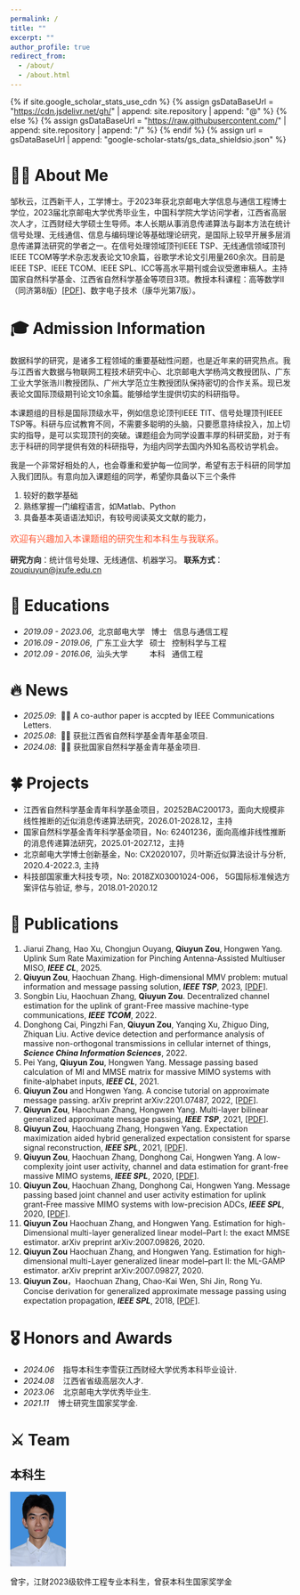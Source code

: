 ```yaml
---
permalink: /
title: ""
excerpt: ""
author_profile: true
redirect_from: 
  - /about/
  - /about.html
---
```


{% if site.google_scholar_stats_use_cdn %}
{% assign gsDataBaseUrl = "https://cdn.jsdelivr.net/gh/" | append: site.repository | append: "@" %}
{% else %}
{% assign gsDataBaseUrl = "https://raw.githubusercontent.com/" | append: site.repository | append: "/" %}
{% endif %}
{% assign url = gsDataBaseUrl | append: "google-scholar-stats/gs_data_shieldsio.json" %}

<span class='anchor' id='about-me'></span>

# 🤵🏻 About Me

邹秋云，江西新干人，工学博士。于2023年获北京邮电大学信息与通信工程博士学位，2023届北京邮电大学优秀毕业生，中国科学院大学访问学者，江西省高层次人才，江西财经大学硕士生导师。本人长期从事消息传递算法与副本方法在统计信号处理、无线通信、信息与编码理论等基础理论研究，是国际上较早开展多层消息传递算法研究的学者之一。在信号处理领域顶刊IEEE TSP、无线通信领域顶刊IEEE TCOM等学术杂志发表论文10余篇，谷歌学术论文引用量260余次。目前是IEEE TSP、IEEE TCOM、IEEE SPL、ICC等高水平期刊或会议受邀审稿人。主持国家自然科学基金、江西省自然科学基金等项目3项。教授本科课程：高等数学II（同济第8版）[[PDF]](https://github.com/QiuyunZou/qiuyunzou.github.io/blob/main/assets/Advanced-math_compressed.pdf)、数字电子技术（康华光第7版）。

# 🎓 Admission Information
数据科学的研究，是诸多工程领域的重要基础性问题，也是近年来的研究热点。我与江西省大数据与物联网工程技术研究中心、北京邮电大学杨鸿文教授团队、广东工业大学张浩川教授团队、广州大学范立生教授团队保持密切的合作关系。现已发表论文国际顶级期刊论文10余篇。能够给学生提供切实的科研指导。

本课题组的目标是国际顶级水平，例如信息论顶刊IEEE TIT、信号处理顶刊IEEE TSP等。科研与应试教育不同，不需要多聪明的头脑，只要愿意持续投入，加上切实的指导，是可以实现顶刊的突破。课题组会为同学设置丰厚的科研奖励，对于有志于科研的同学提供有效的科研指导，为组内同学去国内外知名高校访学机会。

我是一个非常好相处的人，也会尊重和爱护每一位同学，希望有志于科研的同学加入我们团队。有意向加入课题组的同学，希望你具备以下三个条件

1. 较好的数学基础
2. 熟练掌握一门编程语言，如Matlab、Python
3. 具备基本英语语法知识，有较号阅读英文文献的能力，

<div style="color: #FF5733; font-size: 16px; font-family: Arial, sans-serif;">
  <p>  欢迎有兴趣加入本课题组的研究生和本科生与我联系。</p>
</div>


**研究方向**：统计信号处理、无线通信、机器学习。
**联系方式**：zouqiuyun@jxufe.edu.cn


# 📖 Educations
- *2019.09 - 2023.06*,&nbsp;&nbsp;北京邮电大学&nbsp;&nbsp; 博士&nbsp;&nbsp; 信息与通信工程
- *2016.09 - 2019.06*,&nbsp;&nbsp;广东工业大学&nbsp;&nbsp; 硕士&nbsp;&nbsp;  控制科学与工程
- *2012.09 - 2016.06*,&nbsp;&nbsp;汕头大学&nbsp;&nbsp;&nbsp;&nbsp;&nbsp;&nbsp;&nbsp;&nbsp;&nbsp;&nbsp;本科&nbsp;&nbsp; 通信工程


# 🔥 News
- *2025.09*: &nbsp;🎉🎉 A co-author paper is accpted by IEEE Communications Letters. 
- *2025.08*: &nbsp;🎉🎉 获批江西省自然科学基金青年基金项目. 
- *2024.08*: &nbsp;🎉🎉 获批国家自然科学基金青年基金项目.

# 🍀 Projects
- 江西省自然科学基金青年科学基金项目，20252BAC200173，面向大规模非线性推断的近似消息传递算法研究，2026.01-2028.12，主持
- 国家自然科学基金青年科学基金项目，No: 62401236，面向高维非线性推断的消息传递算法研究，2025.01-2027.12，主持
- 北京邮电大学博士创新基金，No: CX2020107，贝叶斯近似算法设计与分析, 2020.4-2022.3, 主持
- 科技部国家重大科技专项，No: 2018ZX03001024-006， 5G国际标准候选方案评估与验证, 参与，2018.01-2020.12

# 📝 Publications 
1. Jiarui Zhang, Hao Xu, Chongjun Ouyang, **Qiuyun Zou**, Hongwen Yang. Uplink Sum Rate Maximization for Pinching Antenna-Assisted Multiuser MISO, ***IEEE CL***, 2025. 
2. **Qiuyun Zou**, Haochuan Zhang. High-dimensional MMV problem: mutual information and message passing solution, ***IEEE TSP***, 2023, [[PDF]](https://ieeexplore.ieee.org/abstract/document/10208127).
3. Songbin Liu, Haochuan Zhang, **Qiuyun Zou**. Decentralized channel estimation for the uplink of grant-Free massive machine-type communications, ***IEEE TCOM***, 2022.
4. Donghong Cai, Pingzhi Fan, **Qiuyun Zou**, Yanqing Xu, Zhiguo Ding, Zhiquan Liu. Active device detection and performance analysis of massive non-orthogonal transmissions in cellular internet of things, ***Science China Information Sciences***, 2022.
5. Pei Yang, **Qiuyun Zou**, Hongwen Yang. Message passing based calculation of MI and MMSE matrix for massive MIMO systems with finite-alphabet inputs, ***IEEE CL***, 2021.
6. **Qiuyun Zou** and Hongwen Yang. A concise tutorial on approximate message passing. arXiv preprint arXiv:2201.07487, 2022, [[PDF]](https://arxiv.org/pdf/2201.07487).
7. **Qiuyun Zou**, Haochuan Zhang, Hongwen Yang. Multi-layer bilinear generalized approximate message passing, ***IEEE TSP***, 2021, [[PDF]](https://ieeexplore.ieee.org/abstract/document/9497749).
8. **Qiuyun Zou**, Haochuang Zhang, Hongwen Yang. Expectation maximization aided hybrid generalized expectation consistent for sparse signal reconstruction, ***IEEE SPL***, 2021, [[PDF]](https://ieeexplore.ieee.org/abstract/document/9376245).
9. **Qiuyun Zou**, Haochuan Zhang, Donghong Cai, Hongwen Yang. A low-complexity joint user activity, channel and data estimation for grant-free massive MIMO systems, ***IEEE SPL***, 2020, [[PDF]](https://ieeexplore.ieee.org/abstract/document/9138688).
10. **Qiuyun Zou**, Haochuan Zhang, Donghong Cai, Hongwen Yang. Message passing based joint channel and user activity estimation for uplink grant-Free massive MIMO systems with low-precision ADCs, ***IEEE SPL***, 2020, [[PDF]](https://ieeexplore.ieee.org/abstract/document/9028221).
11. **Qiuyun Zou** Haochuan Zhang, and Hongwen Yang. Estimation for high-Dimensional multi-layer generalized linear model–Part I: the exact MMSE estimator. arXiv preprint arXiv:2007.09826, 2020.
12. **Qiuyun Zou** Haochuan Zhang, and Hongwen Yang.  Estimation for high-dimensional multi-Layer generalized linear model–part II: the ML-GAMP estimator. arXiv preprint arXiv:2007.09827, 2020.
13. **Qiuyun Zou**，Haochuan Zhang, Chao-Kai Wen, Shi Jin, Rong Yu. Concise derivation for generalized approximate message passing using expectation propagation, ***IEEE SPL***, 2018, [[PDF]](https://ieeexplore.ieee.org/abstract/document/8496782).

# 🎖 Honors and Awards
- *2024.06* &nbsp;&nbsp;  指导本科生李雪获江西财经大学优秀本科毕业设计. 
- *2024.08* &nbsp;&nbsp;  江西省省级高层次人才.
- *2023.06* &nbsp;&nbsp;  北京邮电大学优秀毕业生.
- *2021.11* &nbsp;&nbsp;  博士研究生国家奖学金.

# ⚔️ Team
## 本科生
<img src="https://github.com/QiuyunZou/qiuyunzou.github.io/blob/main/images/zy.png" width="100px">

曾宇，江财2023级软件工程专业本科生，曾获本科生国家奖学金






